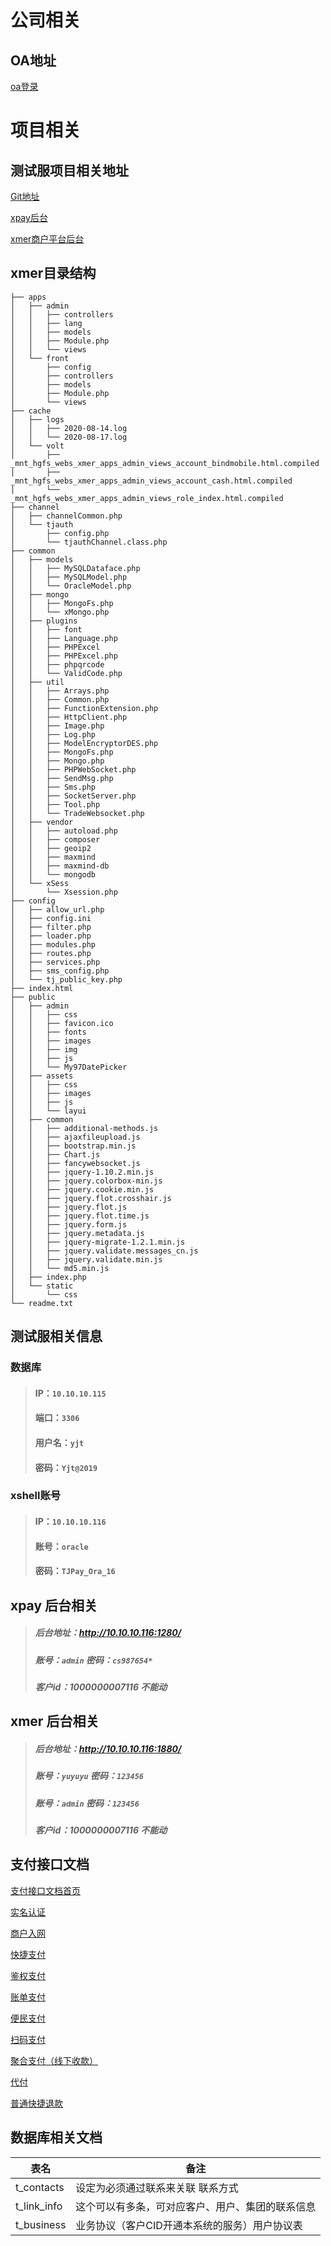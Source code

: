 
# 公司相关
## OA地址

[oa登录](http://oa.tempushold.com:801/login/Login.jsp)

# 项目相关

## 测试服项目相关地址

[Git地址](http://10.10.10.116:10080/tjpay/youjintao)

[xpay后台](http://10.10.10.116:1280)

[xmer商户平台后台](http://10.10.10.116:1880)

## xmer目录结构

```
├── apps
│   ├── admin
│   │   ├── controllers
│   │   ├── lang
│   │   ├── models
│   │   ├── Module.php
│   │   └── views
│   └── front
│       ├── config
│       ├── controllers
│       ├── models
│       ├── Module.php
│       └── views
├── cache
│   ├── logs
│   │   ├── 2020-08-14.log
│   │   └── 2020-08-17.log
│   └── volt
│       ├── _mnt_hgfs_webs_xmer_apps_admin_views_account_bindmobile.html.compiled
│       ├── _mnt_hgfs_webs_xmer_apps_admin_views_account_cash.html.compiled
│       └── _mnt_hgfs_webs_xmer_apps_admin_views_role_index.html.compiled
├── channel
│   ├── channelCommon.php
│   └── tjauth
│       ├── config.php
│       └── tjauthChannel.class.php
├── common
│   ├── models
│   │   ├── MySQLDataface.php
│   │   ├── MySQLModel.php
│   │   └── OracleModel.php
│   ├── mongo
│   │   ├── MongoFs.php
│   │   └── xMongo.php
│   ├── plugins
│   │   ├── font
│   │   ├── Language.php
│   │   ├── PHPExcel
│   │   ├── PHPExcel.php
│   │   ├── phpqrcode
│   │   └── ValidCode.php
│   ├── util
│   │   ├── Arrays.php
│   │   ├── Common.php
│   │   ├── FunctionExtension.php
│   │   ├── HttpClient.php
│   │   ├── Image.php
│   │   ├── Log.php
│   │   ├── ModelEncryptorDES.php
│   │   ├── MongoFs.php
│   │   ├── Mongo.php
│   │   ├── PHPWebSocket.php
│   │   ├── SendMsg.php
│   │   ├── Sms.php
│   │   ├── SocketServer.php
│   │   ├── Tool.php
│   │   └── TradeWebsocket.php
│   ├── vendor
│   │   ├── autoload.php
│   │   ├── composer
│   │   ├── geoip2
│   │   ├── maxmind
│   │   ├── maxmind-db
│   │   └── mongodb
│   └── xSess
│       └── Xsession.php
├── config
│   ├── allow_url.php
│   ├── config.ini
│   ├── filter.php
│   ├── loader.php
│   ├── modules.php
│   ├── routes.php
│   ├── services.php
│   ├── sms_config.php
│   └── tj_public_key.php
├── index.html
├── public
│   ├── admin
│   │   ├── css
│   │   ├── favicon.ico
│   │   ├── fonts
│   │   ├── images
│   │   ├── img
│   │   ├── js
│   │   └── My97DatePicker
│   ├── assets
│   │   ├── css
│   │   ├── images
│   │   ├── js
│   │   └── layui
│   ├── common
│   │   ├── additional-methods.js
│   │   ├── ajaxfileupload.js
│   │   ├── bootstrap.min.js
│   │   ├── Chart.js
│   │   ├── fancywebsocket.js
│   │   ├── jquery-1.10.2.min.js
│   │   ├── jquery.colorbox-min.js
│   │   ├── jquery.cookie.min.js
│   │   ├── jquery.flot.crosshair.js
│   │   ├── jquery.flot.js
│   │   ├── jquery.flot.time.js
│   │   ├── jquery.form.js
│   │   ├── jquery.metadata.js
│   │   ├── jquery-migrate-1.2.1.min.js
│   │   ├── jquery.validate.messages_cn.js
│   │   ├── jquery.validate.min.js
│   │   └── md5.min.js
│   ├── index.php
│   └── static
│       └── css
└── readme.txt
```

## 测试服相关信息

### 数据库

> #### IP：`10.10.10.115`
> #### 端口：`3306`
> #### 用户名：`yjt`
> #### 密码：`Yjt@2019`

### xshell账号
> #### IP：`10.10.10.116`
> #### 账号：`oracle`
> #### 密码：`TJPay_Ora_16`

## xpay 后台相关

> ##### 后台地址：http://10.10.10.116:1280/
> ##### 账号：`admin` 密码：`cs987654*`
> ##### 客户id：1000000007116 不能动


## xmer 后台相关

> ##### 后台地址：http://10.10.10.116:1880/
> ##### 账号：`yuyuyu` 密码：`123456`
> ##### 账号：`admin`  密码：`123456`
> ##### 客户id：1000000007116 不能动

## 支付接口文档

[支付接口文档首页](http://10.10.10.116:8001/)

[实名认证](http://10.10.10.116:8001/auth.html)

[商户入网](http://10.10.10.116:8001/merchant.html)

[快捷支付](http://10.10.10.116:8001/tftpay.html)

[鉴权支付](http://10.10.10.116:8001/authpay.html)

[账单支付](http://10.10.10.116:8001/billpay.html)

[便民支付](http://10.10.10.116:8001/bmpay.html)

[扫码支付](http://10.10.10.116:8001/qrpay.html)

[聚合支付（线下收款）](http://10.10.10.116:8001/aggpay.html)

[代付](http://10.10.10.116:8001/daifu.html)

[普通快捷退款](http://10.10.10.116:8001/refund.html)


## 数据库相关文档

| 表名        | 备注           |
| ----------- | ------------- |
| t_contacts  | 设定为必须通过联系来关联 联系方式 |
| t_link_info | 这个可以有多条，可对应客户、用户、集团的联系信息 |
| t_business  | 业务协议（客户CID开通本系统的服务）用户协议表 |

